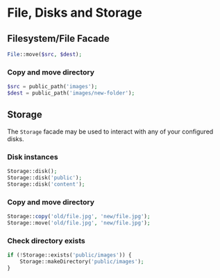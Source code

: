 # File, Disks and Storage


## Filesystem/File Facade

```php
File::move($src, $dest);
```

### Copy and move directory

```php
$src = public_path('images');
$dest = public_path('images/new-folder');
```


## Storage

The `Storage` facade may be used to interact with any of your configured disks.

### Disk instances

```php
Storage::disk();
Storage::disk('public');
Storage::disk('content');
```

### Copy and move directory

```php
Storage::copy('old/file.jpg', 'new/file.jpg');
Storage::move('old/file.jpg', 'new/file.jpg');
```

### Check directory exists

```php
if (!Storage::exists('public/images')) {
    Storage::makeDirectory('public/images');
}
```
